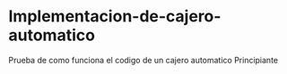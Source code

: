 # Implementacion-de-cajero-automatico
Prueba de como funciona el codigo de un cajero automatico Principiante
